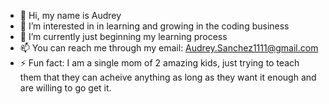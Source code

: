 - 👋 Hi, my name is Audrey
- 👀 I’m interested in in learning and growing in the coding business
- 🌱 I’m currently just beginning my learning process
- 📫 You can reach me through my email: Audrey.Sanchez1111@gmail.com
- ⚡ Fun fact: I am a single mom of 2 amazing kids, just trying to teach them that they can acheive anything as long as they want it enough and are willing to go get it.

<!---
DreySan11/DreySan11 is a ✨ special ✨ repository because its `README.md` (this file) appears on your GitHub profile.
You can click the Preview link to take a look at your changes.
--->
